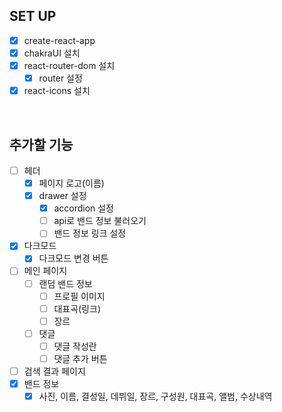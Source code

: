## SET UP

- [x] create-react-app
- [x] chakraUI 설치
- [x] react-router-dom 설치
  - [x] router 설정
- [x] react-icons 설치

<br>

## 추가할 기능

- [ ] 헤더
  - [x] 페이지 로고(이름)
  - [x] drawer 설정
    - [x] accordion 설정
    - [ ] api로 밴드 정보 불러오기
    - [ ] 밴드 정보 링크 설정
- [x] 다크모드
  - [x] 다크모드 변경 버튼
- [ ] 메인 페이지
  - [ ] 랜덤 밴드 정보
    - [ ] 프로필 이미지
    - [ ] 대표곡(링크)
    - [ ] 장르
  - [ ] 댓글
    - [ ] 댓글 작성란
    - [ ] 댓글 추가 버튼
- [ ] 검색 결과 페이지
- [x] 밴드 정보
  - [x] 사진, 이름, 결성일, 데뷔일, 장르, 구성원, 대표곡, 앨범, 수상내역
